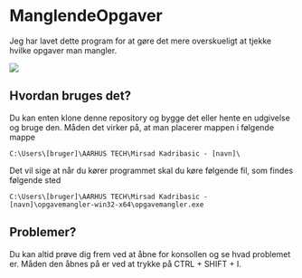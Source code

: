 # ManglendeOpgaver
Jeg har lavet dette program for at gøre det mere overskueligt at tjekke hvilke opgaver man mangler.

![](https://github.com/jehaj/ManglendeOpgaver/blob/master/images/screenshot-1.png?raw=true)

## Hvordan bruges det?
Du kan enten klone denne repository og bygge det eller hente en udgivelse og bruge den. Måden det virker på, at man placerer mappen i følgende mappe
```
C:\Users\[bruger]\AARHUS TECH\Mirsad Kadribasic - [navn]\
```

Det vil sige at når du kører programmet skal du køre følgende fil, som findes følgende sted
```
C:\Users\[bruger]\AARHUS TECH\Mirsad Kadribasic - [navn]\opgavemangler-win32-x64\opgavemangler.exe
```

## Problemer?
Du kan altid prøve dig frem ved at åbne for konsollen og se hvad problemet er. Måden den åbnes på er ved at trykke på CTRL + SHIFT + I.
